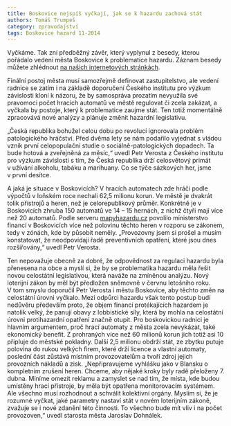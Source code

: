 ```yaml
---
title: Boskovice nejspíš vyčkají, jak se k hazardu zachová stát
authors: Tomáš Trumpeš
category: zpravodajství
tags: Boskovice hazard 11-2014
---
```


Vyčkáme. Tak zní předběžný závěr, který vyplynul z besedy, kterou pořádalo vedení města Boskovice k problematice hazardu. Záznam besedy můžete zhlédnout [na našich internetových stránkách](/clanky/2014/03/13/beseda-o-hazardu.html).

Finální postoj města musí samozřejmě definovat zastupitelstvo, ale vedení radnice se zatím i na základě doporučení Českého institutu pro výzkum závislosti kloní k názoru, že by samospráva prozatím nevyužila své pravomoci počet hracích automatů ve městě regulovat či zcela zakázat, a vyčkala by postoje, který k problematice zaujme stát. Ten totiž momentálně zpracovává nové analýzy a plánuje změnit hazardní legislativu.

„Česká republika bohužel celou dobu po revoluci ignorovala problém patologického hráčství. Před dvěma lety se nám podařilo vyjednat s vládou vznik první celopopulační studie o sociálně-patologických dopadech. Ta bude hotová a zveřejněná za měsíc,“ uvedl Petr Verosta z Českého institutu pro výzkum závislosti s tím, že Česká republika drží celosvětový primát v užívání alkoholu, tabáku a marihuany. Co se týče sázkových her, jsme v první desítce.

A jaká je situace v Boskovicích? V hracích automatech zde hráči podle výpočtů v loňském roce nechali 62,5 milionu korun. Ve městě je dvakrát tolik přístrojů a heren, než je celorepublikový průměr. Konkrétně je v Boskovicích zhruba 150 automatů ve 14 – 15 hernách, z nichž čtyři mají více než 20 automatů. 
Podle serveru [mapyhazardu.cz](http://www.mapyhazardu.cz/jihomoravsky/blansko/boskovice/kampane/mf/) povolilo ministerstvo financí v Boskovicích více než polovinu těchto heren v rozporu se zákonem, tedy v zónách, kde by působit neměly. „Provozovny jsem si prošel a musím konstatovat, že neodpovídají řadě preventivních opatření, které jsou dnes rozšiřovány,“ uvedl Petr Verosta.

Ten nepovažuje obecně za dobré, že odpovědnost za regulaci hazardu byla přenesena na obce a myslí si, že by se problematika hazardu měla řešit novou celostátní legislativou, která naváže na zmíněnou analýzu. Nový loterijní zákon by měl být předložen sněmovně v červnu letošního roku. V tom smyslu doporučil Petr Verosta i městu Boskovice, aby těchto změn na celostátní úrovni vyčkalo. Mezi odpůrci hazardu však tento postup budí nedůvěru především proto, že objem financí protékajících hazardem je natolik velký, že panují obavy z lobbistické síly, která by mohla na celostátní úrovni protihazardní opatření značně otupit.
Pro boskovickou radnici je hlavním argumentem, proč hrací automaty z města zcela nevykázat, také ekonomický benefit. Z prohraných více než 60 milionů korun jich totiž asi 10 připluje do městské pokladny. Další 2,5 milionu obdrží stát, ze zbytku putuje polovina do rukou velkých firem, které drží licence a vlastní automaty, poslední část zůstává místním provozovatelům a tvoří zdroj jejich provozních nákladů a zisk. „Nepřipravujeme vyhlášku jako v Blansku o kompletním zrušení heren. Chceme, aby nějaké kroky byly radě přeloženy 7. dubna. Míníme omezit reklamu a zamyslet se nad tím, že místa, kde budou umístěny hrací přístroje, by měla být opatřena monitorovacím systémem. Ale všechno musí rozhodnout a schválit kolektivní orgány. Myslím si, že je rozumné vyčkat, jaké parametry nastaví stát v novém loterijním zákoně, zvažuje se i nové zdanění této činnosti. To všechno bude mít vliv i na počet provozoven,“ uvedl starosta města Jaroslav Dohnálek.